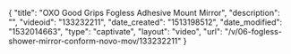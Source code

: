 {
    "title": "OXO Good Grips Fogless Adhesive Mount Mirror",
    "description": "",
    "videoid": "133232211",
    "date_created": "1513198512",
    "date_modified": "1532014663",
    "type": "captivate",
    "layout": "video",
    "url": "\/v\/06-fogless-shower-mirror-conform-novo-mov\/133232211"
}